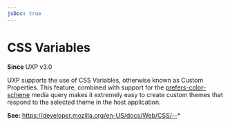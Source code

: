 ```yaml
---
jsDoc: true
---
```

# CSS Variables

**Since** UXP v3.0

UXP supports the use of CSS Variables, otherwise known as Custom Properties. This feature, combined with support for the [prefers-color-scheme](../../Media%20Queries/prefers-color-scheme/) media query makes it extremely easy to create custom themes that respond to the selected theme in the host application.

**See:** https://developer.mozilla.org/en-US/docs/Web/CSS/--*
